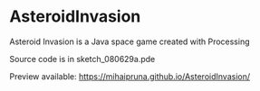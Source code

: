 # AsteroidInvasion
Asteroid Invasion is a Java space game created with Processing

Source code is in sketch_080629a.pde

Preview available:
https://mihaipruna.github.io/AsteroidInvasion/

